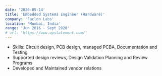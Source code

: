 ```yaml
---
date: '2020-09-14'
title: 'Embedded Systems Engineer (Hardware)'
company: 'Faclon Labs'
location: 'Mumbai, India'
range: 'Jun 2016 - Sept 2020'
# url: 'https://www.upstatement.com/'
---
```


- Skills: Circuit design, PCB design, managed PCBA, Documentation and Testing 
- Supported design reviews, Design Validation Planning and Review Programs
- Developed and Maintained vendor relations 